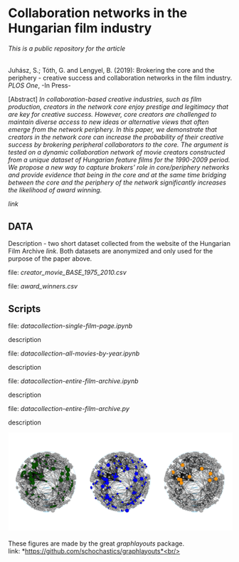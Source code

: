 # Collaboration networks in the Hungarian film industry

###### This is a public repository for the article

Juhász, S.; Tóth, G. and Lengyel, B. (2019): Brokering the core and the periphery - creative success and collaboration networks in the film industry. *PLOS One*, -In Press-

[Abstract]
*In collaboration-based creative industries, such as film production, creators in the network core enjoy prestige and legitimacy that are key for creative success. However, core creators are challenged to maintain diverse access to new ideas or alternative views that often emerge from the network periphery. In this paper, we demonstrate that creators in the network core can increase the probability of their creative success by brokering peripheral collaborators to the core. The argument is tested on a dynamic collaboration network of movie creators constructed from a unique dataset of Hungarian feature films for the 1990-2009 period. We propose a new way to capture brokers’ role in core/periphery networks and provide evidence that being in the core and at the same time bridging between the core and the periphery of the network significantly increases the likelihood of award winning.* <br>

*link* <br>

## DATA <br>

Description - two short dataset collected from the website of the Hungarian Film Archive *link*. Both datasets are anonymized and only used for the purpose of the paper above. <br>

file: *creator_movie_BASE_1975_2010.csv* <br>

file: *award_winners.csv* <br>



## Scripts <br>

file: *datacollection-single-film-page.ipynb*<br>

description <br>

file: *datacollection-all-movies-by-year.ipynb*<br>

description <br>

file: *datacollection-entire-film-archive.ipynb*<br>

description <br>

file: *datacollection-entire-film-archive.py* <br>

description


![](figures/networks-core-broker-awardwinner.png)<br/>
<br/>
These figures are made by the great *graphlayouts* package.<br/>
link: *https://github.com/schochastics/graphlayouts*<br/>
<br/>




